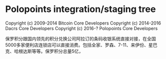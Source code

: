 Polopoints integration/staging tree
=====================================

Copyright (c) 2009-2014 Bitcoin Core Developers
Copyright (c) 2014-2016 Dacrs Core Developers
Copyright (c) 2016-? Polopoints Core Developers


保罗积分跟国内领先的积分兑换公司阿拉订的条码收银系统直接对接，在全国5000多家便利店连锁店可以直接消费。包括全家、罗森、7-11、来伊份、星巴克、哈根达斯等等。保罗积分总量5亿，

